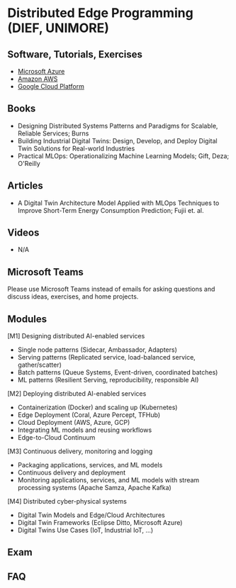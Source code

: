 # Distributed Edge Programming (DIEF, UNIMORE)

## Software, Tutorials, Exercises
* [Microsoft Azure](https://azure.microsoft.com/en-gb/)
* [Amazon AWS]()
* [Google Cloud Platform]()

## Books
* Designing Distributed Systems Patterns and Paradigms for Scalable, Reliable Services; Burns
* Building Industrial Digital Twins: Design, Develop, and Deploy Digital Twin Solutions for Real-world Industries
* Practical MLOps: Operationalizing Machine Learning Models; Gift, Deza; O'Reilly

<!--
* Introducing MLOps: How to Scale Machine Learning in the Enterprise; Treveil et. al.; O'Reilly
* Machine Learning Design Patterns: Solutions to Common Challenges in Data Preparation, Model Building, and MLOps; Lakshmanan et. al.; O'Reilly
-->

## Articles
* A Digital Twin Architecture Model Applied with MLOps Techniques to Improve Short-Term Energy Consumption Prediction; Fujii et. al.

## Videos
* N/A


## Microsoft Teams
Please use Microsoft Teams instead of emails for asking questions and discuss ideas, exercises, and home projects.


## Modules
[M1] Designing distributed AI-enabled services
* Single node patterns (Sidecar, Ambassador, Adapters)
* Serving patterns (Replicated service, load-balanced service, gather/scatter)
* Batch patterns (Queue Systems, Event-driven, coordinated batches)
* ML patterns (Resilient Serving, reproducibility, responsible AI)

[M2] Deploying distributed AI-enabled services
* Containerization (Docker) and scaling up (Kubernetes)
* Edge Deployment (Coral, Azure Percept, TFHub)
* Cloud Deployment (AWS, Azure, GCP)
* Integrating ML models and reusing workflows
* Edge-to-Cloud Continuum

[M3] Continuous delivery, monitoring and logging 
* Packaging applications, services, and ML models
* Continuous delivery and deployment 
* Monitoring applications, services, and ML models with stream processing systems (Apache Samza, Apache Kafka)

[M4] Distributed cyber-physical systems 
- Digital Twin Models and Edge/Cloud Architectures
- Digital Twin Frameworks (Eclipse Ditto, Microsoft Azure)
- Digital Twins Use Cases (IoT, Industrial IoT, ...)

## Exam

## FAQ
